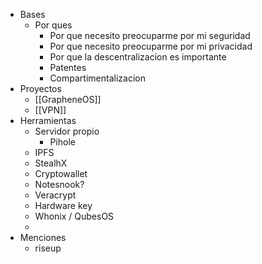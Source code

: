 - Bases
	- Por ques
		- Por que necesito preocuparme por mi seguridad
		- Por que necesito preocuparme por mi privacidad
		- Por que la descentralizacion es importante
		- Patentes
		- Compartimentalizacion
- Proyectos
	- [[GrapheneOS]]
	- [[VPN]]
- Herramientas
	- Servidor propio
		- Pihole
	- IPFS
	- StealhX
	- Cryptowallet
	- Notesnook?
	- Veracrypt
	- Hardware key
	- Whonix / QubesOS
	-
- Menciones
	- riseup